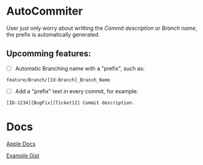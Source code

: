 # AutoCommiter

User just only worry about writting the *Commit description* or *Branch name*, the prefix is automatically generated.

## Upcomming features:

- [ ] Automatic Branching name with a "prefix", such as: 
```
feature/Branch/[Id-Branch]_Branch_Name
```

- [ ] Add a "prefix" text in every commit, for example:
```
[ID-1234][BugFix][Ticket12] Commit description.
```

# Docs

[Apple Docs](https://developer.apple.com/documentation/foundation/nstask)

[Example Gist](https://gist.github.com/Seasons7/836d3676884a40c8c98a)

